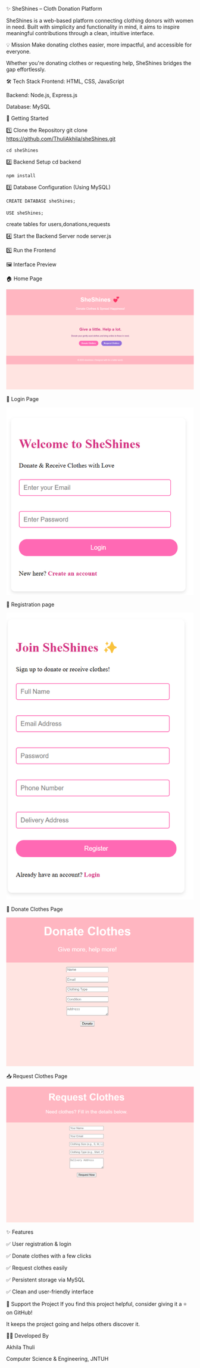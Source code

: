 ✨ SheShines – Cloth Donation Platform

SheShines is a web-based platform connecting clothing donors with women in need. Built with simplicity and functionality in mind, it aims to inspire meaningful contributions through a clean, intuitive interface.

💡 Mission
Make donating clothes easier, more impactful, and accessible for everyone.

Whether you're donating clothes or requesting help, SheShines bridges the gap effortlessly.

🛠️ Tech Stack
Frontend: HTML, CSS, JavaScript

Backend: Node.js, Express.js

Database: MySQL

🚀 Getting Started

1️⃣ Clone the Repository
    git clone https://github.com/ThuliAkhila/sheShines.git
   
    cd sheShines
  
2️⃣ Backend Setup
    cd backend
   
    npm install
   
3️⃣ Database Configuration (Using MySQL)
 
    CREATE DATABASE sheShines;
   
    USE sheShines;
   
   create tables for users,donations,requests
   
4️⃣ Start the Backend Server
    node server.js
   
5️⃣ Run the Frontend

🖼️ Interface Preview

  🏠 Home Page
  

   ![Home Page](https://github.com/ThuliAkhila/sheShines/blob/91e91360ff352c33bf34ab967a5ce1bfa96ed228/images/Home_page.png?raw=true)


🔐 Login Page

  

   ![Login Page](https://github.com/ThuliAkhila/sheShines/blob/main/images/login.png?raw=true)




📝 Registration page



   ![Registration Page](https://github.com/ThuliAkhila/sheShines/blob/15254d600229616f4ad808901f6d0caa43388b3c/images/Registration.png?raw=true)





    
👗 Donate Clothes Page


   ![Donation Page](https://github.com/ThuliAkhila/sheShines/blob/15254d600229616f4ad808901f6d0caa43388b3c/images/Donation.png?raw=true)

   

    

📥 Request Clothes Page



  ![Request Page](https://github.com/ThuliAkhila/sheShines/blob/15254d600229616f4ad808901f6d0caa43388b3c/images/Request.png?raw=true)


   
     
 ✨ Features
 
✅ User registration & login

✅ Donate clothes with a few clicks

✅ Request clothes easily

✅ Persistent storage via MySQL

✅ Clean and user-friendly interface


🙌 Support the Project
If you find this project helpful, consider giving it a ⭐️ on GitHub!

It keeps the project going and helps others discover it.

👩‍💻 Developed By

 Akhila Thuli
 
 Computer Science & Engineering, JNTUH


